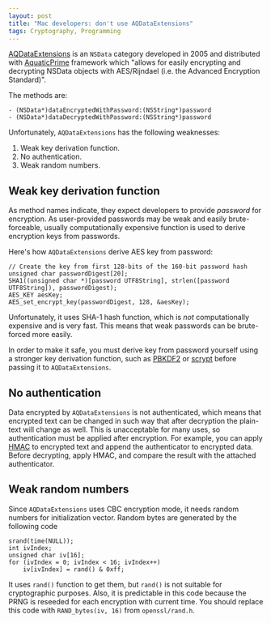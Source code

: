 ```yaml
---
layout: post
title: "Mac developers: don't use AQDataExtensions"
tags: Cryptography, Programming
---
```


[AQDataExtensions][AQDataExtensions] is an `NSData` category developed in 2005
and distributed with [AquaticPrime][AquaticPrime] framework which "allows for easily encrypting
and decrypting NSData objects with AES/Rijndael (i.e. the Advanced Encryption
Standard)".

The methods are:

	- (NSData*)dataEncryptedWithPassword:(NSString*)password
	- (NSData*)dataDecryptedWithPassword:(NSString*)password

Unfortunately, `AQDataExtensions` has the following weaknesses:

1. Weak key derivation function.
2. No authentication.
3. Weak random numbers.

<!--more-->

## Weak key derivation function

As method names indicate, they expect developers to provide *password* for
encryption. As user-provided passwords may be weak and easily brute-forceable,
usually computationally expensive function is used to derive encryption keys
from passwords.

Here's how `AQDataExtensions` derive AES key from password:

	// Create the key from first 128-bits of the 160-bit password hash
	unsigned char passwordDigest[20];
	SHA1((unsigned char *)[password UTF8String], strlen([password UTF8String]), passwordDigest);
	AES_KEY aesKey;
	AES_set_encrypt_key(passwordDigest, 128, &aesKey);

Unfortunately, it uses SHA-1 hash function, which is *not* computationally
expensive and is very fast. This means that weak passwords can be brute-forced
more easily.

In order to make it safe, you must derive key from password yourself using
a stronger key derivation function, such as [PBKDF2][PBKDF2] or [scrypt][scrypt] before passing it
to `AQDataExtensions`.


## No authentication

Data encrypted by `AQDataExtensions` is not authenticated, which means that
encrypted text can be changed in such way that after decryption the
plain-text will change as well. This is unacceptable for many uses, so
authentication must be applied after encryption. For example, you can apply
[HMAC][HMAC] to encrypted text and append the authenticator to encrypted data. Before decrypting,
apply HMAC, and compare the result with the attached authenticator.


## Weak random numbers

Since `AQDataExtensions` uses CBC encryption mode, it needs random numbers
for initialization vector. Random bytes are generated by the following code

	srand(time(NULL));
 	int ivIndex;
 	unsigned char iv[16];
	for (ivIndex = 0; ivIndex < 16; ivIndex++)
		iv[ivIndex] = rand() & 0xff;

It uses `rand()` function to get them, but `rand()` is not suitable for
cryptographic purposes. Also, it is predictable in this code because the PRNG
is reseeded for each encryption with current time. You should replace this code
with `RAND_bytes(iv, 16)` from `openssl/rand.h`.


[AQDataExtensions]: http://aquaticmac.com/cocoa.php
[AquaticPrime]: http://aquaticmac.com/
[PBKDF2]: http://en.wikipedia.org/wiki/PBKDF2
[scrypt]: http://www.tarsnap.com/scrypt.html
[HMAC]: http://en.wikipedia.org/wiki/HMAC
